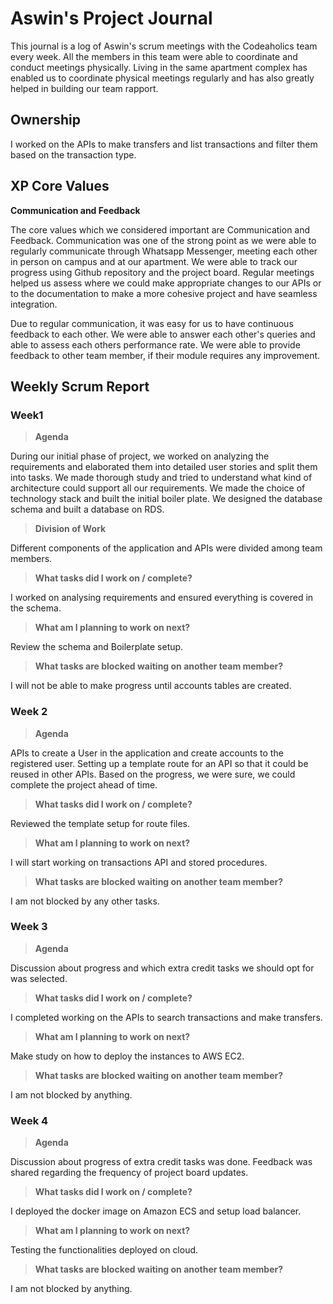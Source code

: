 # Aswin's Project Journal

This journal is a log of Aswin's scrum meetings with the Codeaholics team every week. All the members in this team were able to coordinate and conduct meetings physically. Living in the same apartment complex has enabled us to coordinate physical meetings regularly and has also greatly helped in building our team rapport.

## Ownership

I worked on the APIs to make transfers and list transactions and filter them based on the transaction type.

## XP Core Values

 **Communication and Feedback**
 
The core values which we considered important are Communication and Feedback. Communication was one of the strong point as we were able to regularly communicate through Whatsapp Messenger, meeting each other in person on campus and at our apartment. We were able to track our progress using Github repository and the project board. Regular meetings helped us assess where we could make appropriate changes to our APIs or to the documentation to make a more cohesive project and have seamless integration.


Due to regular communication, it was easy for us to have continuous feedback to each other. We were able to answer each other's queries and able to assess each others performance rate. We were able to provide feedback to other team member, if their module requires any improvement.

## Weekly Scrum Report

### Week1

> **Agenda**

During our initial phase of project, we worked on analyzing the requirements and elaborated them into detailed user stories and split them into tasks. We made thorough study and tried to understand what kind of architecture could support all our requirements. We made the choice of technology stack and built the initial boiler plate. We designed the database schema and built a database on RDS.

> **Division of Work**

Different components of the application and APIs were divided among team members.

>**What tasks did I work on / complete?**

I worked on analysing requirements and ensured everything is covered in the schema.

>**What am I planning to work on next?**

Review the schema and Boilerplate setup.

>**What tasks are blocked waiting on another team member?**

I will not be able to make progress until accounts tables are created.

### Week 2

>**Agenda**

APIs to create a User in the application and create accounts to the registered user. Setting up a template route for an API so that it could be reused in other APIs. Based on the progress, we were sure, we could complete the project ahead of time.

>**What tasks did I work on / complete?**

Reviewed the template setup for route files.

>**What am I planning to work on next?**

I will start working on transactions API and stored procedures.

>**What tasks are blocked waiting on another team member?**

I am not blocked by any other tasks.


### Week 3

>**Agenda**

Discussion about progress and which extra credit tasks we should opt for was selected.

>**What tasks did I work on / complete?**

I completed working on the APIs to search transactions and make transfers.

>**What am I planning to work on next?**

Make study on how to deploy the instances to AWS EC2.

>**What tasks are blocked waiting on another team member?**

I am not blocked by anything.

### Week 4

>**Agenda**

Discussion about progress of extra credit tasks was done. Feedback was shared regarding the frequency of project board updates.

>**What tasks did I work on / complete?**

I deployed the docker image on Amazon ECS and setup load balancer.

>**What am I planning to work on next?**

Testing the functionalities deployed on cloud.

>**What tasks are blocked waiting on another team member?**

I am not blocked by anything.
